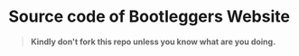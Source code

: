 # Source code of Bootleggers Website

> **Kindly don't fork this repo unless you know what are you doing.**
